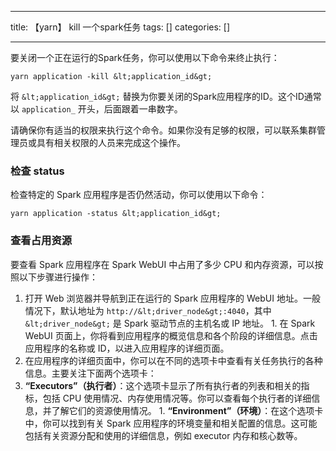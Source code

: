 
--- 
title:  【yarn】 kill 一个spark任务 
tags: []
categories: [] 

---
要关闭一个正在运行的Spark任务，你可以使用以下命令来终止执行：

```
yarn application -kill &lt;application_id&gt;

```

将 `&lt;application_id&gt;` 替换为你要关闭的Spark应用程序的ID。这个ID通常以 `application_` 开头，后面跟着一串数字。

请确保你有适当的权限来执行这个命令。如果你没有足够的权限，可以联系集群管理员或具有相关权限的人员来完成这个操作。

### 检查 status

检查特定的 Spark 应用程序是否仍然活动，你可以使用以下命令：

```
yarn application -status &lt;application_id&gt;

```

### 查看占用资源

要查看 Spark 应用程序在 Spark WebUI 中占用了多少 CPU 和内存资源，可以按照以下步骤进行操作：
1.  打开 Web 浏览器并导航到正在运行的 Spark 应用程序的 WebUI 地址。一般情况下，默认地址为 `http://&lt;driver_node&gt;:4040`，其中 `&lt;driver_node&gt;` 是 Spark 驱动节点的主机名或 IP 地址。 1.  在 Spark WebUI 页面上，你将看到应用程序的概览信息和各个阶段的详细信息。点击应用程序的名称或 ID，以进入应用程序的详细页面。 <li> 在应用程序的详细页面中，你可以在不同的选项卡中查看有关任务执行的各种信息。主要关注下面两个选项卡： 
  1.  **“Executors”（执行者）**：这个选项卡显示了所有执行者的列表和相关的指标，包括 CPU 使用情况、内存使用情况等。你可以查看每个执行者的详细信息，并了解它们的资源使用情况。 1.  **“Environment”（环境）**：在这个选项卡中，你可以找到有关 Spark 应用程序的环境变量和相关配置的信息。这可能包括有关资源分配和使用的详细信息，例如 executor 内存和核心数等。  </li>